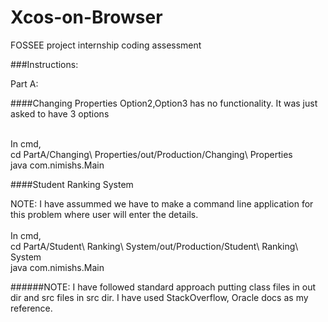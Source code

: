# Xcos-on-Browser
FOSSEE project internship coding assessment

###Instructions:

Part A:

####Changing Properties
Option2,Option3 has no functionality. It was just asked to have 3 options<br /><br />

In cmd,<br />
cd PartA/Changing\ Properties/out/Production/Changing\ Properties<br /> 
java com.nimishs.Main<br /> 

####Student Ranking System

NOTE: I have assummed we have to make a command line application for this problem where user will enter the details.<br /><br />
In cmd,<br />
cd PartA/Student\ Ranking\ System/out/Production/Student\ Ranking\ System<br />
java com.nimishs.Main</br>

######NOTE:
I have followed standard approach putting class files in out dir and src files in src dir. I have used StackOverflow, Oracle docs as my reference.

